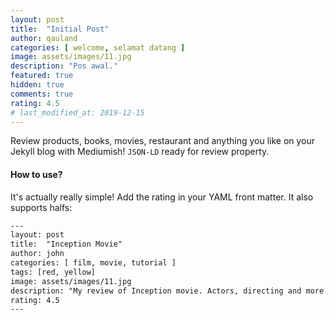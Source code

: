 ```yaml
---
layout: post
title:  "Initial Post"
author: qauland
categories: [ welcome, selamat datang ]
image: assets/images/11.jpg
description: "Pos awal."
featured: true
hidden: true
comments: true
rating: 4.5
# last_modified_at: 2019-12-15
---
```


Review products, books, movies, restaurant and anything you like on your Jekyll blog with Mediumish! `JSON-LD` ready for review property.

#### How to use?

It's actually really simple! Add the rating in your YAML front matter. It also supports halfs:

```html
---
layout: post
title:  "Inception Movie"
author: john
categories: [ film, movie, tutorial ]
tags: [red, yellow]
image: assets/images/11.jpg
description: "My review of Inception movie. Actors, directing and more."
rating: 4.5
---
```
